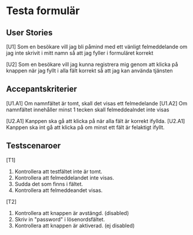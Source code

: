 # Testa formulär

## User Stories

[U1] Som en besökare 
     vill jag bli påmind med ett vänligt felmeddelande om jag inte skrivit i mitt namn
     så att jag fyller i formuläret korrekt

[U2] Som en besökare
     vill jag kunna registrera mig genom att klicka på knappen när jag fyllt i alla fält korrekt
     så att jag kan använda tjänsten

## Accepantskriterier

[U1.A1] Om namnfältet är tomt, skall det visas ett felmedelande
[U1.A2] Om namnfältet innehåller minst 1 tecken skall felmeddealndet inte visas

[U2.A1] Kanppen ska gå att klicka på när alla fält är korrekt ifyllda.
[U2.A1] Kanppen ska int gå att klicka på om minst ett fält är felaktigt ifyllt.


## Testscenaroer

[T1]
1. Kontrollera att testfältet inte är tomt.
2. Kontrollera att felmeddelandet inte visas.
3. Sudda det som finns i fältet.
4. Kontrollera att felmeddeandet visas.

[T2]
1. Kontrollera att knappen är avstängd. (disabled)
2. Skriv in "password" i lösenordsfältet.
3. Kontrollera att knappen är aktiverad. (ej disabled)